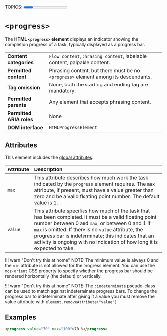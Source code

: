 TOPICS: <progress>
AUTHORS: Jongryul Yang; urty5656@gmail.com; github:alattalatta
         Masahiro Fujimoto; mfujimot@gmail.com; github:mfuji09
         Sphinx; SphinxKnight@github.com; github:SphinxKnight
         Yuhei Yasuda; yuhei.yasuda1003@gmail.com; github:yuheiy
         Scott O'Hara; scottaohara@github.com; github:scottaohara
         Eric Shepherd; eshepherd@mozilla.com; github:a2sheppy
         Teoli; teoli@mozilla.net; mdn:teoli
         Michael[tm] Smith; mike@w3.org; github:sideshowbarker
         Chris Rebert; cvrebert@mozilla.net; mdn:cvrebert
         Sebastian Zartner; SebastianZ@github.com; github:SebastianZ
         John Whitlock; John-Whitlock@ieee.org; github:jwhitlock
         Blixa Morgan; MrMakeIt@mozilla.net; mdn:MrMakeIt
         Claude Pache; claudepache@mozilla.net; mdn:claudepache
         Karen Scarfone; kscarfone@mozilla.net; mdn:kscarfone
         Peter; pwdst@mozilla.net; mdn:pwdst
         Kumar Harsh; khs@mozilla.net; mdn:khs
         Thierry Régagnon; tregagnon@github.com; github:tregagnon
         Jérémie Patonnier; Jeremie@mozilla.net; mdn:Jeremie
         Pablo Terradillos; tehsis@github.com; github:tehsis
         Keiichi; ethertank@mozilla.net; mdn:ethertank
         紫云飞; ziyunfei@mozilla.net; mdn:ziyunfei
         Jonathan Wilsson; jwilsson@github.com; github:jwilsson
         Trevor Hobson; trevorhobson@github.com; github:trevorhobson
         Christian Sonne; cers@mozilla.net; mdn:cers
         Florian Scholz; fscholz@mozilla.net; mdn:fscholz
         Gordon P. Hemsley; GPHemsley@mozilla.net; mdn:GPHemsley
         Yann Brelière; Yann Dìnendal@mozilla.net; mdn:Yann Dìnendal

# `<progress>`

The **HTML `<progress>` element** displays an indicator showing the completion progress of a task,
typically displayed as a progress bar.

|  |  |
| :-- | :-- |
| **Content categories** | `Flow content`, `phrasing content`, labelable content, palpable content.|
| **Permitted content** | Phrasing content, but there must be no `<progress>` element among its descendants.|
| **Tag omission** | None, both the starting and ending tag are mandatory. |
| **Permitted parents** | Any element that accepts phrasing content. |
| **Permitted ARIA roles** | None |
| **DOM interface** | `HTMLProgressElement` |

## Attributes

This element includes the [global attributes](/en/webfrontend/HTML_Global_Attributes).

| Attribute | Description |
| :-- | :-- |
| `max` | This attribute describes how much work the task indicated by the `progress` element requires. The `max` attribute, if present, must have a value greater than zero and be a valid floating point number. The default value is 1.
| `value` | This attribute specifies how much of the task that has been completed. It must be a valid floating point number between 0 and `max`, or between 0 and 1 if `max` is omitted. If there is no `value` attribute, the progress bar is indeterminate; this indicates that an activity is ongoing with no indication of how long it is expected to take.

!!! warn "Don't try this at home"
    NOTE: The minimum value is always 0 and the `min` attribute is not allowed for the progress
    element. You can use the `-moz-orient` CSS property to specify whether the progress bar
    should be rendered horizontally (the default) or vertically.

!!! warn "Don't try this at home"
    NOTE: The `:indeterminate` pseudo-class can be used to match against indeterminate
    progress bars. To change the progress bar to indeterminate after giving it a value you must
    remove the value attribute with `element.removeAttribute("value")`

## Examples

```html
<progress value="70" max="100">70 %</progress>
```
